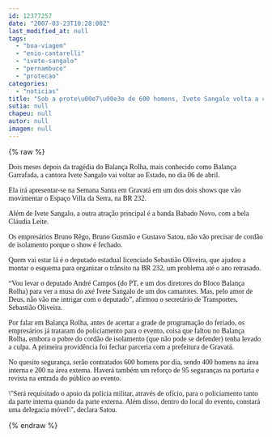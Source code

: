 ```yaml
---
id: 12377257
date: "2007-03-23T10:28:00Z"
last_modified_at: null
tags:
  - "boa-viagem"
  - "enio-cantarelli"
  - "ivete-sangalo"
  - "pernambuco"
  - "protecao"
categories:
  - "noticias"
title: "Sob a prote\u00e7\u00e3o de 600 homens, Ivete Sangalo volta a cantar em Pernambuco. Bem longe de Boa Viagem"
sutia: null
chapeu: null
autor: null
imagem: null
---
```

{% raw %}
<p><P><FONT face=Verdana>Dois meses depois da tragédia do Balança Rolha, mais conhecido como Balança Garrafada, a cantora Ivete Sangalo vai voltar ao Estado, no dia 06 de abril.</FONT></P></p>
<p><P><FONT face=Verdana>Ela irá apresentar-se na Semana Santa em Gravatá em um dos dois shows que vão movimentar o Espaço Villa da Serra, na BR 232. </FONT></P></p>
<p><P><FONT face=Verdana>Além de Ivete Sangalo, a outra atração principal é a banda Babado Novo, com a bela Cláudia Leite. </FONT></P></p>
<p><P><FONT face=Verdana>Os empresários Bruno Rêgo, Bruno Gusmão e Gustavo Satou, não vão precisar de cordão de isolamento porque o show é fechado.</FONT></P></p>
<p><P><FONT face=Verdana>Quem vai estar lá é o deputado estadual licenciado Sebastião Oliveira, que ajudou a montar o esquema para organizar o trânsito na BR 232, um problema até o ano retrasado. </FONT></P></p>
<p><P><FONT face=Verdana>“Vou levar o deputado André Campos (do PT, e um dos diretores do Bloco Balança Rolha) para ver a musa do axé Ivete Sangalo de um dos camarotes. Mas, pelo amor de Deus, não vão me intrigar com o deputado”, afirmou o secretário de Transportes, Sebastião Oliveira.</FONT></P></p>
<p><P><FONT face=Verdana>Por falar em Balança Rolha, antes de acertar a grade de programação do feriado, os empresários já trataram do policiamento para o evento, coisa que faltou no Balança Rolha, embora o pobre do cordão de isolamento (que não pode se defender) tenha levado a culpa. A primeira providência foi fechar parceria com a prefeitura de Gravatá.</FONT></P></p>
<p><P><FONT face=Verdana>No quesito segurança, serão contratados 600 homens por dia, sendo 400 homens na área interna e 200 na área externa. Haverá também um reforço de 95 seguranças na portaria e revista na entrada do público ao evento.</FONT></P></p>
<p><P><FONT face=Verdana>\"Será requisitado o apoio da polícia militar, através de ofício, para o policiamento tanto da parte interna quando da parte externa. Além disso, dentro do local do evento, constará uma delegacia móvel\", declara Satou.</FONT></P> </p>
{% endraw %}
